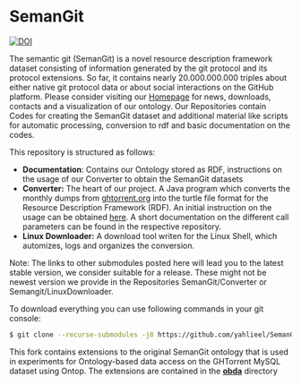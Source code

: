 # SemanGit

[![DOI](https://zenodo.org/badge/131811721.svg)](https://zenodo.org/badge/latestdoi/131811721)

The semantic git (SemanGit) is a novel resource description framework dataset consisting of information generated by the git protocol and its protocol extensions. So far, it contains nearly 20.000.000.000 triples about either native git protocol data or about social interactions on the GitHub platform. Please consider visiting our [Homepage](www.semangit.de) for news, downloads, contacts and a visualization of our ontology. Our Repositories contain Codes for creating the SemanGit dataset and additional material like scripts for automatic processing, conversion to rdf and basic documentation on the codes.

This repository is structured as follows:
  - **Documentation**: Contains our Ontology stored as RDF, instructions on the usage of our Converter to obtain the SemanGit datasets  
  - **Converter:** The heart of our project. A Java program which converts the monthly dumps from  [ghtorrent.org](www.ghtorrent.org) into the turtle file format for the Resource Description Framework (RDF). An initial instruction on the usage can be obtained [here](
        https://github.com/SemanGit/SemanGit/blob/master/Documentation/instructions/Compute_the_SemanGit_RDF_Dataset.pdf
     ). A short documentation on the different call parameters can be found in the respective repository.
  - **Linux Downloader:** A download tool writen for the Linux Shell, which automizes, logs and organizes the conversion. 

Note: The links to other submodules posted here will lead you to the latest stable version, we consider suitable for a release. These might not be newest version we provide in the Repositories SemanGit/Converter or Semangit/LinuxDownloader.

To download everything you can use following commands in your git console:

```sh
$ git clone --recurse-submodules -j8 https://github.com/yahlieel/SemanGit.git
```

This fork contains extensions to the original SemanGit ontology that is used in experiments for Ontology-based data access on the GHTorrent MySQL dataset using Ontop.
The extensions are contained in the [**obda**](obda) directory
